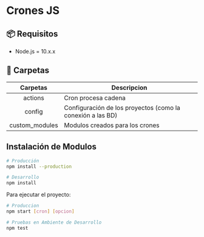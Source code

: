 # Crones JS

## 📦 Requisitos
* Node.js = 10.x.x 

## 📁 Carpetas

| Carpetas | Descripcion |
| :----: | ---- |
| actions | Cron procesa cadena |
| config | Configuración de los proyectos (como la conexión a las BD) |
| custom_modules | Modulos creados para los crones |


## Instalación de Modulos

```bash
# Producción
npm install --production

# Desarrollo
npm install
```

Para ejecutar el proyecto:
```bash
# Produccion
npm start [cron] [opcion]

# Pruebas en Ambiente de Desarrollo
npm test
```
